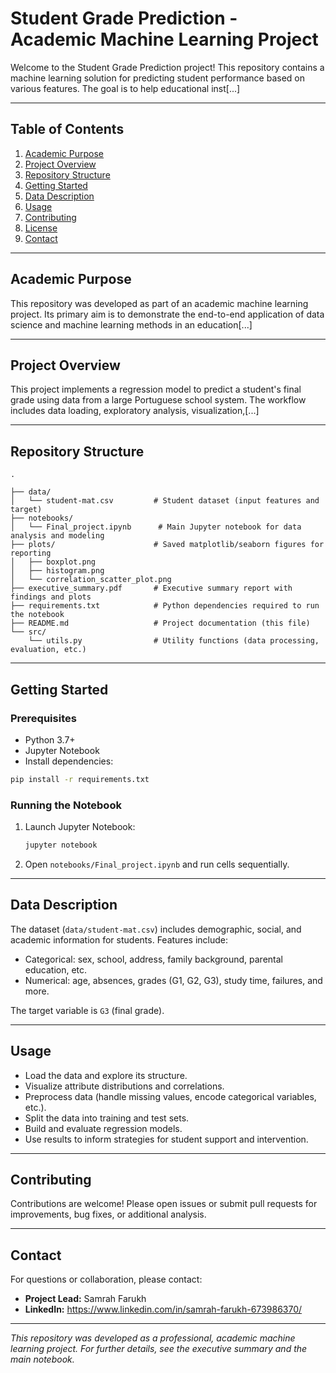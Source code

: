# Student Grade Prediction - Academic Machine Learning Project

Welcome to the Student Grade Prediction project! This repository contains a machine learning solution for predicting student performance based on various features. The goal is to help educational inst[...]

---

## Table of Contents

1. [Academic Purpose](#academic-purpose)
2. [Project Overview](#project-overview)
3. [Repository Structure](#repository-structure)
4. [Getting Started](#getting-started)
5. [Data Description](#data-description)
6. [Usage](#usage)
7. [Contributing](#contributing)
8. [License](#license)
9. [Contact](#contact)

---

## Academic Purpose

This repository was developed as part of an academic machine learning project. Its primary aim is to demonstrate the end-to-end application of data science and machine learning methods in an education[...]

---

## Project Overview

This project implements a regression model to predict a student's final grade using data from a large Portuguese school system. The workflow includes data loading, exploratory analysis, visualization,[...]

---

## Repository Structure

```
.

├── data/
│   └── student-mat.csv         # Student dataset (input features and target)
├── notebooks/
│   └── Final_project.ipynb      # Main Jupyter notebook for data analysis and modeling
├── plots/                      # Saved matplotlib/seaborn figures for reporting
│   ├── boxplot.png
│   ├── histogram.png
│   └── correlation_scatter_plot.png
├── executive_summary.pdf       # Executive summary report with findings and plots
├── requirements.txt            # Python dependencies required to run the notebook
├── README.md                   # Project documentation (this file)
└── src/
    └── utils.py                # Utility functions (data processing, evaluation, etc.)
```

---

## Getting Started

### Prerequisites

- Python 3.7+
- Jupyter Notebook
- Install dependencies:

```bash
pip install -r requirements.txt
```

### Running the Notebook

1. Launch Jupyter Notebook:
    ```bash
    jupyter notebook
    ```
2. Open `notebooks/Final_project.ipynb` and run cells sequentially.

---

## Data Description

The dataset (`data/student-mat.csv`) includes demographic, social, and academic information for students. Features include:

- Categorical: sex, school, address, family background, parental education, etc.
- Numerical: age, absences, grades (G1, G2, G3), study time, failures, and more.

The target variable is `G3` (final grade).

---

## Usage

- Load the data and explore its structure.
- Visualize attribute distributions and correlations.
- Preprocess data (handle missing values, encode categorical variables, etc.).
- Split the data into training and test sets.
- Build and evaluate regression models.
- Use results to inform strategies for student support and intervention.

---

## Contributing

Contributions are welcome! Please open issues or submit pull requests for improvements, bug fixes, or additional analysis.

---

## Contact

For questions or collaboration, please contact:

- **Project Lead:** Samrah Farukh
- **LinkedIn:** https://www.linkedin.com/in/samrah-farukh-673986370/
---

*This repository was developed as a professional, academic machine learning project. For further details, see the executive summary and the main notebook.*

```
